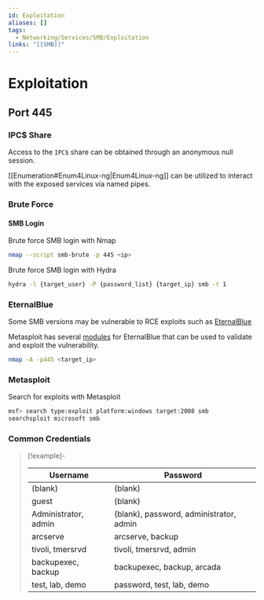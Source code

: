 ```yaml
---
id: Exploitation
aliases: []
tags:
  - Networking/Services/SMB/Exploitation
links: "[[SMB]]"
---
```


# Exploitation

## Port 445

### IPC$ Share

Access to the `IPC$` share can be obtained through an anonymous null session.

[[Enumeration#Enum4Linux-ng|Enum4Linux-ng]] can be utilized to interact with the
exposed services via named pipes.

### Brute Force

#### SMB Login

Brute force SMB login with Nmap

```sh
nmap --script smb-brute -p 445 <ip>
```

Brute force SMB login with Hydra

```sh
hydra -l {target_user} -P {password_list} {target_ip} smb -t 1
```

### EternalBlue

Some SMB versions may be vulnerable to RCE exploits such as
[EternalBlue](https://www.avast.com/c-eternalblue)

Metasploit has several [modules](https://www.rapid7.com/db/modules/exploit/windows/smb/ms17_010_eternalblue/)
for EternalBlue that can be used to validate and exploit the vulnerability.

```sh
nmap -A -p445 <target_ip>
```

### Metasploit

Search for exploits with Metasploit

```sh
msf> search type:exploit platform:windows target:2008 smb
searchsploit microsoft smb
```

### Common Credentials

> [!example]-
>
> | Username             | Password                                |
> | -------------------- | --------------------------------------- |
> | (blank)              | (blank)                                 |
> | guest                | (blank)                                 |
> | Administrator, admin | (blank), password, administrator, admin |
> | arcserve             | arcserve, backup                        |
> | tivoli, tmersrvd     | tivoli, tmersrvd, admin                 |
> | backupexec, backup   | backupexec, backup, arcada              |
> | test, lab, demo      | password, test, lab, demo               |

